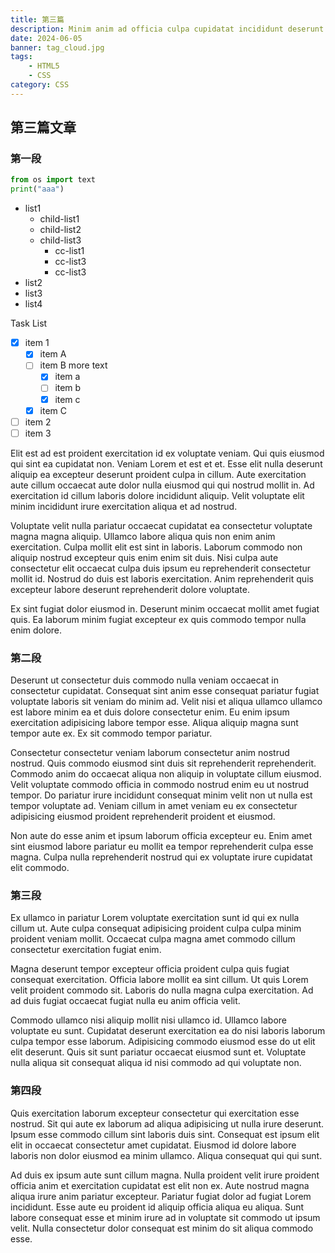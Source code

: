 ```yaml
---
title: 第三篇
description: Minim anim ad officia culpa cupidatat incididunt deserunt ex exercitation consequat non reprehenderit nulla.
date: 2024-06-05
banner: tag_cloud.jpg
tags:
    - HTML5
    - CSS
category: CSS
---
```


## 第三篇文章

### 第一段

```python
from os import text
print("aaa")
```

* list1
  * child-list1
  * child-list2
  * child-list3
    * cc-list1
    * cc-list3
    * cc-list3
* list2
* list3
* list4

Task List

-   [X] item 1
    *   [X] item A
    *   [ ] item B
        more text
        +   [x] item a
        +   [ ] item b
        +   [x] item c
    *   [X] item C
-   [ ] item 2
-   [ ] item 3

Elit est ad est proident exercitation id ex voluptate veniam. Qui quis eiusmod qui sint ea cupidatat non. Veniam Lorem et est et et. Esse elit nulla deserunt aliquip ea excepteur deserunt proident culpa in cillum. Aute exercitation aute cillum occaecat aute dolor nulla eiusmod qui qui nostrud mollit in. Ad exercitation id cillum laboris dolore incididunt aliquip. Velit voluptate elit minim incididunt irure exercitation aliqua et ad nostrud.

Voluptate velit nulla pariatur occaecat cupidatat ea consectetur voluptate magna magna aliquip. Ullamco labore aliqua quis non enim anim exercitation. Culpa mollit elit est sint in laboris. Laborum commodo non aliquip nostrud excepteur quis enim enim sit duis. Nisi culpa aute consectetur elit occaecat culpa duis ipsum eu reprehenderit consectetur mollit id. Nostrud do duis est laboris exercitation. Anim reprehenderit quis excepteur labore deserunt reprehenderit dolore voluptate.

Ex sint fugiat dolor eiusmod in. Deserunt minim occaecat mollit amet fugiat quis. Ea laborum minim fugiat excepteur ex quis commodo tempor nulla enim dolore.

### 第二段

Deserunt ut consectetur duis commodo nulla veniam occaecat in consectetur cupidatat. Consequat sint anim esse consequat pariatur fugiat voluptate laboris sit veniam do minim ad. Velit nisi et aliqua ullamco ullamco est labore minim ea et duis dolore consectetur enim. Eu enim ipsum exercitation adipisicing labore tempor esse. Aliqua aliquip magna sunt tempor aute ex. Ex sit commodo tempor pariatur.

Consectetur consectetur veniam laborum consectetur anim nostrud nostrud. Quis commodo eiusmod sint duis sit reprehenderit reprehenderit. Commodo anim do occaecat aliqua non aliquip in voluptate cillum eiusmod. Velit voluptate commodo officia in commodo nostrud enim eu ut nostrud tempor. Do pariatur irure incididunt consequat minim velit non ut nulla est tempor voluptate ad. Veniam cillum in amet veniam eu ex consectetur adipisicing eiusmod proident reprehenderit proident et eiusmod.

Non aute do esse anim et ipsum laborum officia excepteur eu. Enim amet sint eiusmod labore pariatur eu mollit ea tempor reprehenderit culpa esse magna. Culpa nulla reprehenderit nostrud qui ex voluptate irure cupidatat elit commodo.

### 第三段

Ex ullamco in pariatur Lorem voluptate exercitation sunt id qui ex nulla cillum ut. Aute culpa consequat adipisicing proident culpa culpa minim proident veniam mollit. Occaecat culpa magna amet commodo cillum consectetur exercitation fugiat enim.

Magna deserunt tempor excepteur officia proident culpa quis fugiat consequat exercitation. Officia labore mollit ea sint cillum. Ut quis Lorem velit proident commodo sit. Laboris do nulla magna culpa exercitation. Ad ad duis fugiat occaecat fugiat nulla eu anim officia velit.

Commodo ullamco nisi aliquip mollit nisi ullamco id. Ullamco labore voluptate eu sunt. Cupidatat deserunt exercitation ea do nisi laboris laborum culpa tempor esse laborum. Adipisicing commodo eiusmod esse do ut elit elit deserunt. Quis sit sunt pariatur occaecat eiusmod sunt et. Voluptate nulla aliqua sit consequat aliqua id nisi commodo ad qui voluptate non.

### 第四段

Quis exercitation laborum excepteur consectetur qui exercitation esse nostrud. Sit qui aute ex laborum ad aliqua adipisicing ut nulla irure deserunt. Ipsum esse commodo cillum sint laboris duis sint. Consequat est ipsum elit elit in occaecat consectetur amet cupidatat. Eiusmod id dolore labore laboris non dolor eiusmod ea minim ullamco. Aliqua consequat qui qui sunt.

Ad duis ex ipsum aute sunt cillum magna. Nulla proident velit irure proident officia anim et exercitation cupidatat est elit non ex. Aute nostrud magna aliqua irure anim pariatur excepteur. Pariatur fugiat dolor ad fugiat Lorem incididunt. Esse aute eu proident id aliquip officia aliqua eu aliqua. Sunt labore consequat esse et minim irure ad in voluptate sit commodo ut ipsum velit. Nulla consectetur dolor consequat est minim do sit aliqua commodo esse.
